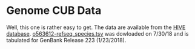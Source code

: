# Genome CUB Data

Well, this one is rather easy to get. The data are available from the [HIVE
database](hive.biochemistry.gwu.edu/review/codon).
[o563612-refseq_species.tsv](o563612-refseq_species.tsv) was
dowloaded on 7/30/18 and is tabulated for GenBank Release 223 (1/23/2018).
